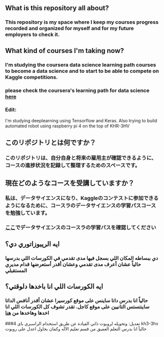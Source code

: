## What is this repository all about? 
### This repository is my space where I keep my courses progress recorded and organized for myself and for my future employers to check it.

## What kind of courses I'm taking now?
### I'm studying the coursera data science learning path courses to become a data science and to start to be able to compete on Kaggle competitions.
### please check the coursera's learning path for data science <a href="https://www.coursera.org/learning-paths/data-science">here</a>
### Edit:
  I'm studying deeplearning using Tensorflow and Keras. Also trying to build automated robot using raspberry pi 4 on the top of KHR-3HV
  
## このリポジトリとは何ですか？ 
### このリポジトリは、自分自身と将来の雇用主が確認できるように、コースの進捗状況を記録して整理するためのスペースです。

## 現在どのようなコースを受講していますか？ 
### 私は、データサイエンスになり、Kaggleのコンテストに参加できるようになるために、コースラのデータサイエンスの学習パスコースを勉強しています。
### <a href="https://www.coursera.org/learning-paths/data-science">ここ</a>でデータサイエンスのコースラの学習パスを確認してください 

## ايه الريبوزاتوري دي؟
### دي ببساطه المكان اللي بسجل فيها مدى تقدمي في الكورسات اللي بدرسها حالياً عشان أعرف مدى تقدمي وعشان أقدر أستعرضها قدام مديري المستقبلي

## ايه الكورسات اللي انا باخدها دلوقتي؟
### حالياً انا بدرس داتا ساينس على موقع كورسيرا عشان أقدر أنافس الداتا ساينتستس التانيين على موقع كاجل. تقدر تشوف كل الكورسات اللي انا اخدها وهاخدها من <a href="https://www.coursera.org/learning-paths/data-science">هنا</a> 

###تعديل:
وتحويله لروبوت ذاتي القيادة عن طريق استخدام الراسبري باي 4 kh3-3hv حالياً انا بدرس التعلم العميق من قسم تعليم الآله وكمان بحاول اعدل على روبوت 

